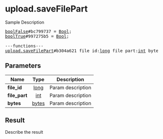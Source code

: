 # upload.saveFilePart

Sample Description

<pre>
<a href="../constructor/boolFalse">boolFalse</a>#bc799737 = <a href="../type/Bool.md">Bool</a>;
<a href="../constructor/boolTrue">boolTrue</a>#997275b5 = <a href="../type/Bool.md">Bool</a>;

---functions---
<a href="../method/upload.saveFilePart.md">upload.saveFilePart</a>#b304a621 file_id:<a href="../type/long.md">long</a> file_part:<a href="../type/int.md">int</a> bytes:<a href="../type/bytes.md">bytes</a> = <a href="../type/Bool.md">Bool</a>;
</pre>

## Parameters

| Name | Type | Description |
|------|:----:|-------------|
| **file_id** | [long](../type/long.md) | Param description |
| **file_part** | [int](../type/int.md) | Param description |
| **bytes** | [bytes](../type/bytes.md) | Param description |

## Result

Describe the result

